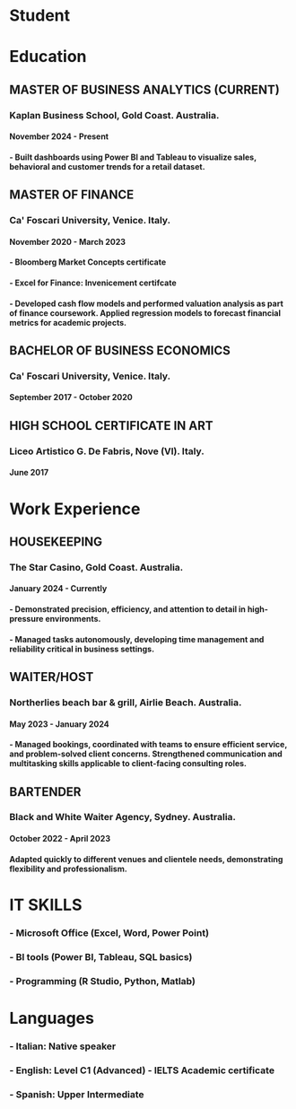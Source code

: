 # Student




# Education



## MASTER OF BUSINESS ANALYTICS (CURRENT)
### Kaplan Business School, Gold Coast. Australia.
#### November 2024 - Present
#### - Built dashboards using Power BI and Tableau to visualize sales, behavioral and customer trends for a retail dataset.



## MASTER OF FINANCE
### Ca' Foscari University, Venice. Italy.
#### November 2020 - March 2023
#### - Bloomberg Market Concepts certificate
#### - Excel for Finance: Invenicement certifcate
#### - Developed cash flow models and performed valuation analysis as part of finance coursework. Applied regression models to forecast financial metrics for academic projects.



## BACHELOR OF BUSINESS ECONOMICS
### Ca' Foscari University, Venice. Italy.
#### September 2017 - October 2020



## HIGH SCHOOL CERTIFICATE IN ART
### Liceo Artistico G. De Fabris, Nove (VI). Italy.
#### June 2017





# Work Experience



## HOUSEKEEPING
### The Star Casino, Gold Coast. Australia.
#### January 2024 - Currently
#### - Demonstrated precision, efficiency, and attention to detail in high-pressure environments.
#### - Managed tasks autonomously, developing time management and reliability critical in business settings.



## WAITER/HOST
### Northerlies beach bar & grill, Airlie Beach. Australia.
#### May 2023 - January 2024
#### - Managed bookings, coordinated with teams to ensure efficient service, and problem-solved client concerns. Strengthened communication and multitasking skills applicable to client-facing consulting roles.



## BARTENDER
### Black and White Waiter Agency, Sydney. Australia.
#### October 2022 - April 2023
#### Adapted quickly to different venues and clientele needs, demonstrating flexibility and professionalism.


# IT SKILLS
### - Microsoft Office (Excel, Word, Power Point)
### - BI tools (Power BI, Tableau, SQL basics)
### - Programming (R Studio, Python, Matlab)

# Languages
### - Italian: Native speaker
### - English: Level C1 (Advanced) - IELTS Academic certificate
### - Spanish: Upper Intermediate


